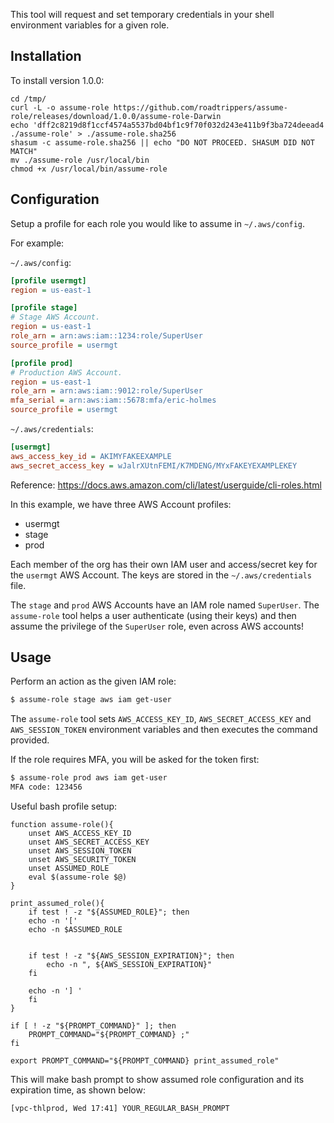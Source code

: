 This tool will request and set temporary credentials in your shell environment variables for a given role.

## Installation

To install version 1.0.0:
```
cd /tmp/
curl -L -o assume-role https://github.com/roadtrippers/assume-role/releases/download/1.0.0/assume-role-Darwin
echo 'dff2c8219d8f1ccf4574a5537bd04bf1c9f70f032d243e411b9f3ba724deead4  ./assume-role' > ./assume-role.sha256
shasum -c assume-role.sha256 || echo "DO NOT PROCEED. SHASUM DID NOT MATCH"
mv ./assume-role /usr/local/bin
chmod +x /usr/local/bin/assume-role
```

## Configuration

Setup a profile for each role you would like to assume in `~/.aws/config`.

For example:

`~/.aws/config`:

```ini
[profile usermgt]
region = us-east-1

[profile stage]
# Stage AWS Account.
region = us-east-1
role_arn = arn:aws:iam::1234:role/SuperUser
source_profile = usermgt

[profile prod]
# Production AWS Account.
region = us-east-1
role_arn = arn:aws:iam::9012:role/SuperUser
mfa_serial = arn:aws:iam::5678:mfa/eric-holmes
source_profile = usermgt
```

`~/.aws/credentials`:

```ini
[usermgt]
aws_access_key_id = AKIMYFAKEEXAMPLE
aws_secret_access_key = wJalrXUtnFEMI/K7MDENG/MYxFAKEYEXAMPLEKEY
```

Reference: https://docs.aws.amazon.com/cli/latest/userguide/cli-roles.html

In this example, we have three AWS Account profiles:

 * usermgt
 * stage
 * prod

Each member of the org has their own IAM user and access/secret key for the `usermgt` AWS Account.
The keys are stored in the `~/.aws/credentials` file.

The `stage` and `prod` AWS Accounts have an IAM role named `SuperUser`.
The `assume-role` tool helps a user authenticate (using their keys) and then assume the privilege of the `SuperUser` role, even across AWS accounts!

## Usage

Perform an action as the given IAM role:

```bash
$ assume-role stage aws iam get-user
```

The `assume-role` tool sets `AWS_ACCESS_KEY_ID`, `AWS_SECRET_ACCESS_KEY` and `AWS_SESSION_TOKEN` environment variables and then executes the command provided.

If the role requires MFA, you will be asked for the token first:

```bash
$ assume-role prod aws iam get-user
MFA code: 123456
```

Useful bash profile setup:
```
function assume-role(){
    unset AWS_ACCESS_KEY_ID
    unset AWS_SECRET_ACCESS_KEY
    unset AWS_SESSION_TOKEN
    unset AWS_SECURITY_TOKEN
    unset ASSUMED_ROLE
    eval $(assume-role $@)
}

print_assumed_role(){
    if test ! -z "${ASSUMED_ROLE}"; then
	echo -n '['
	echo -n $ASSUMED_ROLE


	if test ! -z "${AWS_SESSION_EXPIRATION}"; then
	    echo -n ", ${AWS_SESSION_EXPIRATION}"
	fi

	echo -n '] '
    fi
}

if [ ! -z "${PROMPT_COMMAND}" ]; then
    PROMPT_COMMAND="${PROMPT_COMMAND} ;"
fi

export PROMPT_COMMAND="${PROMPT_COMMAND} print_assumed_role"
```

This will make bash prompt to show assumed role configuration
and its expiration time, as shown below:

```
[vpc-thlprod, Wed 17:41] YOUR_REGULAR_BASH_PROMPT
```
